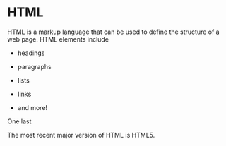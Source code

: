 # HTML

HTML is a markup language that can be used to define the structure of a web page. HTML elements include

* headings
* paragraphs
* lists
* links
* and more!
One last
The most recent major version of HTML is HTML5.